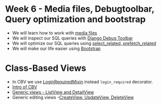 # Week 6 - Media files, Debugtoolbar, Query optimization and bootstrap

* We will learn how to work with [media files](https://docs.djangoproject.com/en/1.10/howto/static-files/#serving-files-uploaded-by-a-user-during-development)
* We will inspect our SQL queries with [Django Debug Toolbar](https://django-debug-toolbar.readthedocs.io/en/stable/installation.html)
* We will optimize our SQL queries using [select_related, prefetch_related](https://docs.djangoproject.com/en/1.10/ref/models/querysets/#select-related)
* We will make our life easier using [Bootstrap](http://getbootstrap.com/)

# Class-Based Views

* In CBV we use [LoginRequiredMixin](https://docs.djangoproject.com/en/1.10/topics/auth/default/#the-loginrequired-mixin) instead `login_required` decorator.
* [Intro of CBV](https://docs.djangoproject.com/en/1.10/topics/class-based-views/intro/)
* [Generic views - ListView and DetailView](https://docs.djangoproject.com/en/1.10/topics/class-based-views/generic-display/)
* Generic editing views -[CreateView, UpdateView, DeleteView](https://docs.djangoproject.com/en/1.10/topics/class-based-views/generic-editing/)

